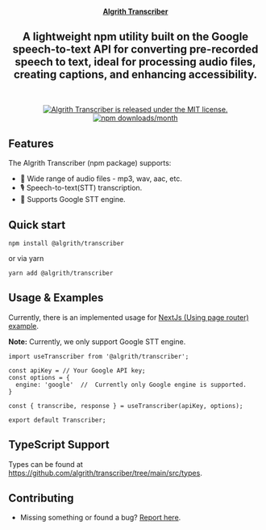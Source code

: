 <!-- <a href="https://react-speech-transcriber.com" target="_blank" rel="noopener">
  <picture>
    <source media="(prefers-color-scheme: dark)" alt="React Speech Transcriber" srcset="https://excalidraw.nyc3.cdn.digitaloceanspaces.com/github/excalidraw_github_cover_2_dark.png" />
    <img alt="Excalidraw" src="https://excalidraw.nyc3.cdn.digitaloceanspaces.com/github/excalidraw_github_cover_2.png" />
  </picture>
</a> -->

<h4 align="center">
  <a href="#">Algrith Transcriber</a>
</h4>

<div align="center">
  <h2>
    A lightweight npm utility built on the Google speech-to-text API for converting pre-recorded speech to text, ideal for processing audio files, creating captions, and enhancing accessibility.
  </h2>
</div>

<br />
<p align="center">
  <a href="https://github.com/algrith/transcriber/main/LICENSE">
    <img alt="Algrith Transcriber is released under the MIT license." src="https://img.shields.io/badge/license-MIT-blue.svg" />
  </a>
  <a href="https://www.npmjs.com/package/@algrith/transcriber">
    <img alt="npm downloads/month" src="https://img.shields.io/npm/dm/@algrith/transcriber" />
  </a>
</p>

## Features

The Algrith Transcriber (npm package) supports:

- 🎵&nbsp;Wide range of audio files - mp3, wav, aac, etc.
- 🎙️&nbsp;Speech-to-text(STT) transcription.
- 🤖&nbsp;Supports Google STT engine.

## Quick start

```
npm install @algrith/transcriber
```

or via yarn

```
yarn add @algrith/transcriber
```

##  Usage & Examples

Currently, there is an implemented usage for [NextJs (Using page router) example](https://github.com/algrith/transcriber/main/examples/with-nextjs).

**Note:** Currently, we only support Google STT engine.

```
import useTranscriber from '@algrith/transcriber';

const apiKey = // Your Google API key;
const options = {
  engine: 'google'  //  Currently only Google engine is supported.
}

const { transcribe, response } = useTranscriber(apiKey, options);

export default Transcriber;
```

##  TypeScript Support

Types can be found at https://github.com/algrith/transcriber/tree/main/src/types.

## Contributing

- Missing something or found a bug? [Report here](https://github.com/algrith/transcriber/issues).
